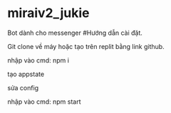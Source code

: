 # miraiv2_jukie
Bot dành cho messenger
#Hướng dẫn cài đặt. 

Git clone về máy hoặc tạo trên replit bằng link github.

nhập vào cmd: npm i

tạo appstate 

sửa config

nhập vào cmd: npm start
